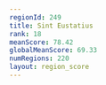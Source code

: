 ```yaml
---
regionId: 249
title: Sint Eustatius
rank: 18
meanScore: 78.42
globalMeanScore: 69.33
numRegions: 220
layout: region_score
---
```

